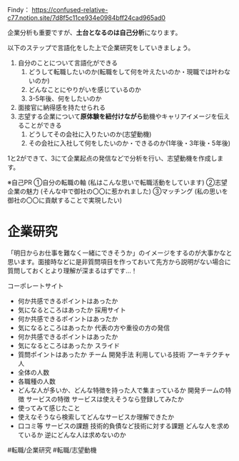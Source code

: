 
Findy： https://confused-relative-c77.notion.site/7d8f5c11ce934e0984bff24cad965ad0

企業分析も重要ですが、**土台となるのは自己分析**になります。

以下のステップで言語化をした上で企業研究をしていきましょう。

1.  自分のことについて言語化ができる
    1.  どうして転職したいのか(転職をして何を叶えたいのか・現職では叶わないのか)
    2.  どんなことにやりがいを感じているのか
    3.  3-5年後、何をしたいのか
2.  面接官に納得感を持たせられる
3.  志望する企業について**原体験を紐付けながら**動機やキャリアイメージを伝えることができる
    1.  どうしてその会社に入りたいのか(志望動機)
    2.  その会社に入社して何をしたいのか・できるのか(1年後・3年後・5年後)

1と2ができて、3にて企業起点の発信などで分析を行い、志望動機を作成します。


※自己PR
①自分の転職の軸  (私はこんな思いで転職活動をしています)
②志望企業の魅力 (そんな中で御社の〇〇に惹かれました)
③マッチング (私の思いを御社の〇〇に貢献することで実現したい)


# 企業研究

「明日からお仕事を難なく一緒にできそうか」のイメージをするのが大事かなと思います。面接時などに是非質問項目を作っておいて先方から説明がない場合に質問しておくとより理解が深まるはずです…！

コーポレートサイト
-   何か共感できるポイントはあったか
-   気になるところはあったか
採用サイト
-   何か共感できるポイントはあったか
-   気になるところはあったか
代表の方や重役の方の発信
-   何か共感できるポイントはあったか
-   気になるところはあったか
スライド
-   質問ポイントはあったか
チーム
開発手法
利用している技術
アーキテクチャ
人
-   全体の人数
-   各職種の人数
-   どんな人が多いか、どんな特徴を持った人で集まっているか
開発チームの特徴
サービスの特徴
サービスは使えそうなら登録してみたか
-   使ってみて感じたこと        
-   使えなそうなら検索してどんなサービスか理解できたか
-   口コミ等
サービスの課題
技術的負債など技術に対する課題
どんな人を求めているか
逆にどんな人は求めないのか


#転職/企業研究 
#転職/志望動機
